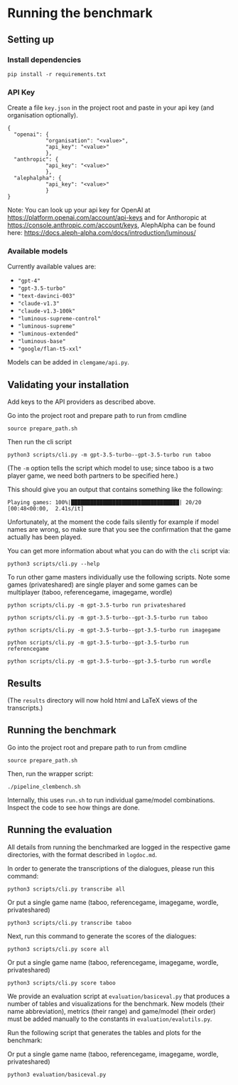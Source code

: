 # Running the benchmark

## Setting up

### Install dependencies

```
pip install -r requirements.txt
```

### API Key

Create a file `key.json` in the project root and paste in your api key (and organisation optionally).

```
{
  "openai": {
            "organisation": "<value>", 
            "api_key": "<value>"
            },
  "anthropic": {
            "api_key": "<value>"
            },
  "alephalpha": {
            "api_key": "<value>"
            }
}
```

Note: You can look up your api key for OpenAI at https://platform.openai.com/account/api-keys and for Anthoropic
at https://console.anthropic.com/account/keys, AlephAlpha can be found
here: https://docs.aleph-alpha.com/docs/introduction/luminous/

### Available models

Currently available values are:

- `"gpt-4"`
- `"gpt-3.5-turbo"`
- `"text-davinci-003"`
- `"claude-v1.3"`
- `"claude-v1.3-100k"`
- `"luminous-supreme-control"`
- `"luminous-supreme"`
- `"luminous-extended"`
- `"luminous-base"`
- `"google/flan-t5-xxl"`

Models can be added in `clemgame/api.py`.


## Validating your installation

Add keys to the API providers as described above.

Go into the project root and prepare path to run from cmdline

```
source prepare_path.sh
```

Then run the cli script

```
python3 scripts/cli.py -m gpt-3.5-turbo--gpt-3.5-turbo run taboo
```

(The `-m` option tells the script which model to use; since taboo is a two player game, we need both partners to be specified here.)

This should give you an output that contains something like the following:

```
Playing games: 100%|██████████████████████████████████| 20/20 [00:48<00:00,  2.41s/it]
```

Unfortunately, at the moment the code fails silently for example if model names are wrong, so make sure that you see the confirmation that the game actually has been played.

You can get more information about what you can do with the `cli` script via:

```
python3 scripts/cli.py --help
```


To run other game masters individually use the following scripts. Note some games (privateshared) are single player and some games can be multiplayer (taboo, referencegame, imagegame, wordle)

```
python scripts/cli.py -m gpt-3.5-turbo run privateshared
```

```
python scripts/cli.py -m gpt-3.5-turbo--gpt-3.5-turbo run taboo
```

```
python scripts/cli.py -m gpt-3.5-turbo--gpt-3.5-turbo run imagegame
```

```
python scripts/cli.py -m gpt-3.5-turbo--gpt-3.5-turbo run referencegame
```

```
python scripts/cli.py -m gpt-3.5-turbo--gpt-3.5-turbo run wordle
```


## Results

(The `results` directory will now hold html and LaTeX views of the transcripts.)


## Running the benchmark

Go into the project root and prepare path to run from cmdline

```
source prepare_path.sh
```

Then, run the wrapper script:

```
./pipeline_clembench.sh
```

Internally, this uses `run.sh` to run individual game/model combinations. Inspect the code to see how things are done.

## Running the evaluation

All details from running the benchmarked are logged in the respective game directories,
with the format described in ```logdoc.md```.

In order to generate the transcriptions of the dialogues, please run this command:

```
python3 scripts/cli.py transcribe all
```

Or put a single game name (taboo, referencegame, imagegame, wordle, privateshared)

```
python3 scripts/cli.py transcribe taboo
```

Next, run this command to generate the scores of the dialogues:

```
python3 scripts/cli.py score all
```

Or put a single game name (taboo, referencegame, imagegame, wordle, privateshared)

```
python3 scripts/cli.py score taboo
```

We provide an evaluation script at `evaluation/basiceval.py` that produces a number of tables and visualizations for the benchmark. New models (their name abbreviation), metrics (their range) and game/model (their order) must be added manually to the constants in ```evaluation/evalutils.py```.

Run the following script that generates the tables and plots for the benchmark:

Or put a single game name (taboo, referencegame, imagegame, wordle, privateshared)

```
python3 evaluation/basiceval.py
```


